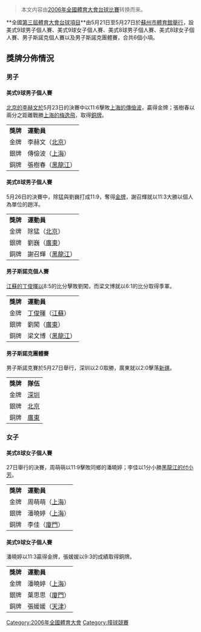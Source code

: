 > 本文内容由[2006年全國體育大會台球比賽](https://zh.wikipedia.org/wiki/2006年全國體育大會台球比賽)转换而来。


**全國[第三屆體育大會](../Page/第三屆全國體育大會.md "wikilink")[台球項目](https://zh.wikipedia.org/wiki/台球 "wikilink")**由5月21日至5月27日於[蘇州市體育館舉行](https://zh.wikipedia.org/wiki/蘇州市體育館 "wikilink")，設美式9球男子個人賽、美式9球女子個人賽、美式8球男子個人賽、美式8球女子個人賽、男子斯諾克個人賽以及男子斯諾克團體賽，合共6個小項。

## 獎牌分佈情況

### 男子

#### 美式9球男子個人賽

[北京的李赫文於](https://zh.wikipedia.org/wiki/北京 "wikilink")5月23日的決賽中以11:6擊敗[上海的傳儉波](https://zh.wikipedia.org/wiki/上海 "wikilink")，贏得金牌；張樹春以兩分之距離戰勝[上海的梅逸飛](https://zh.wikipedia.org/wiki/上海 "wikilink")，取得[銅牌](https://zh.wikipedia.org/wiki/銅牌 "wikilink")。

|        |                                                          |
| ------ | -------------------------------------------------------- |
| **獎牌** | **運動員**                                                  |
| 金牌     | 李赫文（[北京](https://zh.wikipedia.org/wiki/北京 "wikilink")）   |
| 銀牌     | 傳儉波（[上海](https://zh.wikipedia.org/wiki/上海 "wikilink")）   |
| 銅牌     | 張樹春（[黑龍江](https://zh.wikipedia.org/wiki/黑龍江 "wikilink")） |

#### 美式8球男子個人賽

5月26日的決賽中，除猛與劉巍打成11:9，奪得[金牌](https://zh.wikipedia.org/wiki/金牌 "wikilink")，謝召輝就以11:3大勝以個人為單位的趙洋。

|        |                                                          |
| ------ | -------------------------------------------------------- |
| **獎牌** | **運動員**                                                  |
| 金牌     | 除猛（[北京](https://zh.wikipedia.org/wiki/北京 "wikilink")）    |
| 銀牌     | 劉巍（[廣東](https://zh.wikipedia.org/wiki/廣東 "wikilink")）    |
| 銅牌     | 謝召輝（[黑龍江](https://zh.wikipedia.org/wiki/黑龍江 "wikilink")） |

#### 男子斯諾克個人賽

[江蘇的丁俊暉以](https://zh.wikipedia.org/wiki/江蘇 "wikilink")8:5的比分擊敗劉闖，而梁文博就以6:1的比分取得季軍。

|        |                                                                                                        |
| ------ | ------------------------------------------------------------------------------------------------------ |
| **獎牌** | **運動員**                                                                                                |
| 金牌     | [丁俊暉](https://zh.wikipedia.org/wiki/丁俊暉 "wikilink")（[江蘇](https://zh.wikipedia.org/wiki/江蘇 "wikilink")） |
| 銀牌     | 劉闖（[廣東](https://zh.wikipedia.org/wiki/廣東 "wikilink")）                                                  |
| 銅牌     | 梁文博（[黑龍江](https://zh.wikipedia.org/wiki/黑龍江 "wikilink")）                                               |

#### 男子斯諾克團體賽

男子斯諾克賽於5月27日舉行，深圳以2:0取勝，廣東就以2:0擊落[新疆](https://zh.wikipedia.org/wiki/新疆 "wikilink")。

|        |                                                   |
| ------ | ------------------------------------------------- |
| **獎牌** | **隊伍**                                            |
| 金牌     | [深圳](https://zh.wikipedia.org/wiki/深圳 "wikilink") |
| 銀牌     | [北京](https://zh.wikipedia.org/wiki/北京 "wikilink") |
| 銅牌     | [廣東](https://zh.wikipedia.org/wiki/廣東 "wikilink") |

### 女子

#### 美式8球女子個人賽

27日舉行的決賽，周萌萌以11:9擊敗同鄉的潘曉婷；李佳以1分小勝[黑龍江的付小芳](https://zh.wikipedia.org/wiki/黑龍江 "wikilink")。

|        |                                                        |
| ------ | ------------------------------------------------------ |
| **獎牌** | **運動員**                                                |
| 金牌     | 周萌萌（[上海](https://zh.wikipedia.org/wiki/上海 "wikilink")） |
| 銀牌     | 潘曉婷（[上海](https://zh.wikipedia.org/wiki/上海 "wikilink")） |
| 銅牌     | 李佳（[廈門](https://zh.wikipedia.org/wiki/廈門 "wikilink")）  |

#### 美式9球女子個人賽

潘曉婷以11:3贏得金牌，張媛媛以9:3的成績取得銅牌。

|        |                                                        |
| ------ | ------------------------------------------------------ |
| **獎牌** | **運動員**                                                |
| 金牌     | 潘曉婷（[上海](https://zh.wikipedia.org/wiki/上海 "wikilink")） |
| 銀牌     | 葉思思（[廈門](https://zh.wikipedia.org/wiki/廈門 "wikilink")） |
| 銅牌     | 張媛媛（[天津](https://zh.wikipedia.org/wiki/天津 "wikilink")） |

[Category:2006年全國體育大會](https://zh.wikipedia.org/wiki/Category:2006年全國體育大會 "wikilink") [Category:撞球競賽](https://zh.wikipedia.org/wiki/Category:撞球競賽 "wikilink")